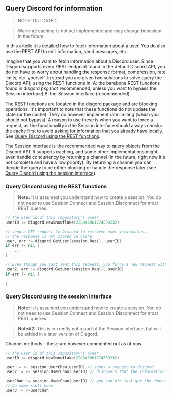 ## Query Discord for information
> NOTE! OUTDATED.

> Warning! caching is not yet implemented and may change behaviour in the future

In this article it is detailed how to fetch information about a user. You do also use the REST API to edit information, send messages, etc.

Imagine that you want to fetch information about a Discord user. Since Disgord supports every REST endpoint found in the default Discord API, you do not have to worry about handling the response format, compression, rate limits, etc. yourself. In stead you are given two solutions to solve query the Discord API; using the REST functions in:
 A: the barebone REST functions found in disgord pkg (not recommended, unless you want to bypass the Session interface)
 B: the Session interface (recommended)

The REST functions are located in the disgord package and are blocking operations. It's important to note that these functions do not update the state (or the cache). They do however implement rate limiting (which you should not bypass). A reason to use these is when you want to force a request, as the functionality in the Session interface should always checks the cache first to avoid asking for information that you already have locally. See [Query Discord using the REST functions](query-discord-using-the-rest-functions).

The Session interface is the recommended way to query objects from the Discord API. It supports caching, and some other implementations might even handle concurrency by returning a channel (in the future, right now it's not complete and have a low priority). By returning a channel you can decide the query to be either blocking or handle the response later (see [Query Discord using the session interface](#query-discord-using-the-session-interface)).



### Query Discord using the REST functions
> **Note:** It is assumed you understand how to create a session. You do not need to use Session.Connect and Session.Disconnect for _most_ REST queries.
```go
// The user id of this repository's owner
userID := disgord.NewSnowflake(228846961774559232)

// send a GET request to Discord to retrieve user information.
// the response is not stored in cache.
user, err := disgord.GetUser(session.Req(), userID)
if err != nil {
    ...
}

// Even though you just sent this request, you force a new request without caring that you already have this information.
user2, err := disgord.GetUser(session.Req(), userID)
if err != nil {
    ...
}
```


### Query Discord using the session interface
> **Note:** It is assumed you understand how to create a session. You do not need to use Session.Connect and Session.Disconnect for _most_ REST queries.

> **Note#2:** This is currently not a part of the Session interface, but will be added in a later version of Disgord.

Channel methods - these are however commented out as of now.
```go
// The user id of this repository's owner
userID := disgord.NewSnowflake(228846961774559232)

user := <- session.UserChan(userID) // sends a request to discord
user2 := <- session.UserChan(userID) // discovers that the information is already in the cache, and does not query Discord

userChan := session.UserChan(userID) // you can ofc just get the channel and listen for it later on
// do some stuff here
user3 := <-userChan
```
